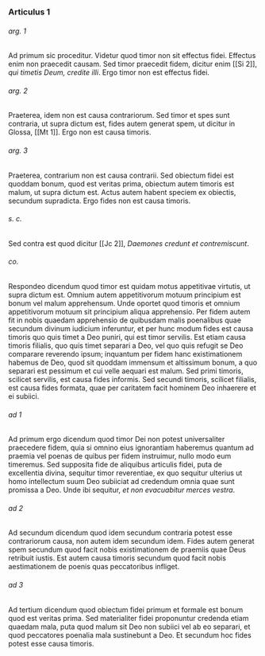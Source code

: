 ### Articulus 1

###### arg. 1
Ad primum sic proceditur. Videtur quod timor non sit effectus fidei. Effectus enim non praecedit causam. Sed timor praecedit fidem, dicitur enim [[Si 2]], *qui timetis Deum, credite illi*. Ergo timor non est effectus fidei.

###### arg. 2
Praeterea, idem non est causa contrariorum. Sed timor et spes sunt contraria, ut supra dictum est, fides autem generat spem, ut dicitur in Glossa, [[Mt 1]]. Ergo non est causa timoris.

###### arg. 3
Praeterea, contrarium non est causa contrarii. Sed obiectum fidei est quoddam bonum, quod est veritas prima, obiectum autem timoris est malum, ut supra dictum est. Actus autem habent speciem ex obiectis, secundum supradicta. Ergo fides non est causa timoris.

###### s. c.
Sed contra est quod dicitur [[Jc 2]], *Daemones credunt et contremiscunt*.

###### co.
Respondeo dicendum quod timor est quidam motus appetitivae virtutis, ut supra dictum est. Omnium autem appetitivorum motuum principium est bonum vel malum apprehensum. Unde oportet quod timoris et omnium appetitivorum motuum sit principium aliqua apprehensio. Per fidem autem fit in nobis quaedam apprehensio de quibusdam malis poenalibus quae secundum divinum iudicium inferuntur, et per hunc modum fides est causa timoris quo quis timet a Deo puniri, qui est timor servilis. Est etiam causa timoris filialis, quo quis timet separari a Deo, vel quo quis refugit se Deo comparare reverendo ipsum; inquantum per fidem hanc existimationem habemus de Deo, quod sit quoddam immensum et altissimum bonum, a quo separari est pessimum et cui velle aequari est malum. Sed primi timoris, scilicet servilis, est causa fides informis. Sed secundi timoris, scilicet filialis, est causa fides formata, quae per caritatem facit hominem Deo inhaerere et ei subiici.

###### ad 1
Ad primum ergo dicendum quod timor Dei non potest universaliter praecedere fidem, quia si omnino eius ignorantiam haberemus quantum ad praemia vel poenas de quibus per fidem instruimur, nullo modo eum timeremus. Sed supposita fide de aliquibus articulis fidei, puta de excellentia divina, sequitur timor reverentiae, ex quo sequitur ulterius ut homo intellectum suum Deo subiiciat ad credendum omnia quae sunt promissa a Deo. Unde ibi sequitur, *et non evacuabitur merces vestra*.

###### ad 2
Ad secundum dicendum quod idem secundum contraria potest esse contrariorum causa, non autem idem secundum idem. Fides autem generat spem secundum quod facit nobis existimationem de praemiis quae Deus retribuit iustis. Est autem causa timoris secundum quod facit nobis aestimationem de poenis quas peccatoribus infliget.

###### ad 3
Ad tertium dicendum quod obiectum fidei primum et formale est bonum quod est veritas prima. Sed materialiter fidei proponuntur credenda etiam quaedam mala, puta quod malum sit Deo non subiici vel ab eo separari, et quod peccatores poenalia mala sustinebunt a Deo. Et secundum hoc fides potest esse causa timoris.

